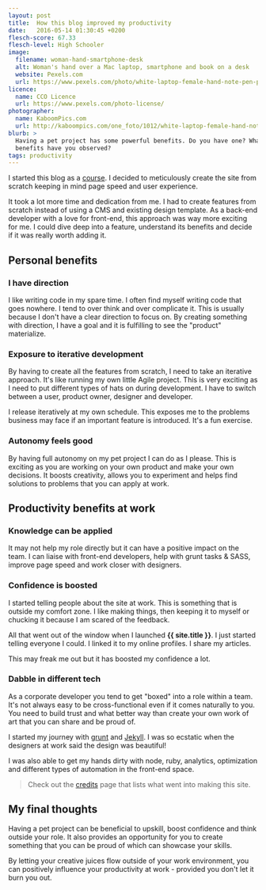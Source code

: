 ```yaml
---
layout: post
title:  How this blog improved my productivity
date:   2016-05-14 01:30:45 +0200
flesch-score: 67.33
flesch-level: High Schooler
image:
  filename: woman-hand-smartphone-desk
  alt: Woman's hand over a Mac laptop, smartphone and book on a desk
  website: Pexels.com
  url: https://www.pexels.com/photo/white-laptop-female-hand-note-pen-phone-desk-6471/
licence:
  name: CCO Licence
  url: https://www.pexels.com/photo-license/
photographer:
  name: KaboomPics.com
  url: http://kaboompics.com/one_foto/1012/white-laptop-female-hand-note-pen-phone-desk
blurb: >
  Having a pet project has some powerful benefits. Do you have one? What
  benefits have you observed?
tags: productivity
---
```


I started this blog as a [course](http://devcareerboost.com/blog-course/).
I decided to meticulously create the site from scratch keeping in mind page
speed and user experience.

It took a lot more time and dedication from me. I had to create features from
scratch instead of using a CMS and existing design template.
As a back-end developer with a love for front-end, this approach was way more
exciting for me. I could dive deep into a feature, understand its benefits and
decide if it was really worth adding it.

## Personal benefits

### I have direction
I like writing code in my spare time. I often find myself writing code that
goes nowhere. I tend to over think and over complicate it. This is usually
because I don't have a clear direction to focus on. By creating something with
direction, I have a goal and it is fulfilling to see the "product" materialize.

### Exposure to iterative development
By having to create all the features from scratch, I need to take an iterative
approach. It's like running my own little Agile project. This is very exciting
as I need to put different types of hats on during development. I have to
switch between a user, product owner, designer and developer.

I release iteratively at my own schedule. This exposes me to the problems
business may face if an important feature is introduced. It's a fun exercise.

### Autonomy feels good
By having full autonomy on my pet project I can do as I please. This is
exciting as you are working on your own product and make your own decisions.
It boosts creativity, allows you to experiment and helps find solutions to
problems that you can apply at work.

## Productivity benefits at work

### Knowledge can be applied
It may not help my role directly but it can have a positive impact on the team.
I can liaise with front-end developers, help with grunt tasks & SASS, improve page
speed and work closer with designers.

### Confidence is boosted
I started telling people about the site at work. This is something that is
outside my comfort zone. I like making things, then keeping it to myself or
chucking it because I am scared of the feedback.

All that went out of the window when I launched **{{ site.title }}**. I just
started telling everyone I could. I linked it to my online profiles.
I share my articles.

This may freak me out but it has boosted my confidence a lot.

### Dabble in different tech
As a corporate developer you tend to get "boxed" into a role within a team. It's not
always easy to be cross-functional even if it comes naturally to you. You need
to build trust and what better way than create your own work of art that you
can share and be proud of.

I started my journey with [grunt](http://gruntjs.com/getting-started) and
[Jekyll](https://jekyllrb.com/). I was so ecstatic when the designers at work
said the design was beautiful!

I was also able to get my hands dirty with node, ruby, analytics, optimization
and different types of automation in the front-end space.

> Check out the [credits](/credits) page that lists what went into making this
site.

## My final thoughts
Having a pet project can be beneficial to upskill, boost confidence and think
outside your role. It also provides an opportunity for you to create something
that you can be proud of which can showcase your skills.

By letting your creative juices flow outside of your work environment, you can
positively influence your productivity at work - provided you don't let it
burn you out.
